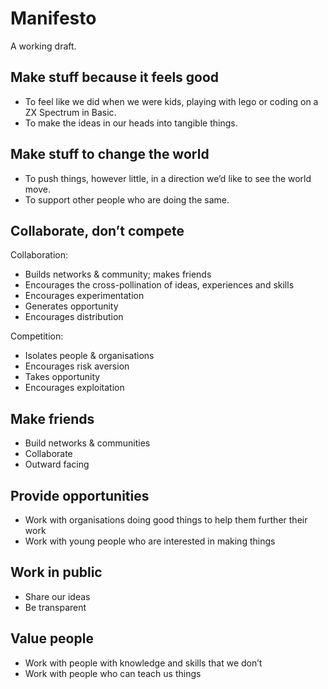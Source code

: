 # Manifesto

A working draft.

## Make stuff because it feels good
- To feel like we did when we were kids, playing with lego or coding on a ZX Spectrum in Basic.
- To make the ideas in our heads into tangible things.

## Make stuff to change the world
- To push things, however little, in a direction we’d like to see the world move.
- To support other people who are doing the same.

## Collaborate, don’t compete

Collaboration:
- Builds networks & community; makes friends
- Encourages the cross-pollination of ideas, experiences and skills
- Encourages experimentation
- Generates opportunity
- Encourages distribution

Competition:
- Isolates people & organisations
- Encourages risk aversion 
- Takes opportunity
- Encourages exploitation
 
## Make friends
- Build networks & communities
- Collaborate
- Outward facing

## Provide opportunities
- Work with organisations doing good things to help them further their work
- Work with young people who are interested in making things

## Work in public
- Share our ideas
- Be transparent

## Value people
- Work with people with knowledge and skills that we don’t 
- Work with people who can teach us things






